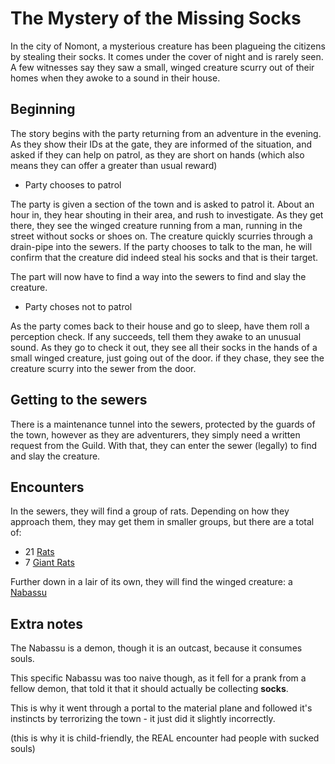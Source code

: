 # The Mystery of the Missing Socks

In the city of Nomont, a mysterious creature has been plagueing the citizens by stealing their socks. It comes under the cover of night and is rarely seen. A few witnesses say they saw a small, winged creature scurry out of their homes when they awoke to a sound in their house.

## Beginning

The story begins with the party returning from an adventure in the evening. As they show their IDs at the gate, they are informed of the situation, and asked if they can help on patrol, as they are short on hands (which also means they can offer a greater than usual reward)

- Party chooses to patrol

The party is given a section of the town and is asked to patrol it. About an hour in, they hear shouting in their area, and rush to investigate. As they get there, they see the winged creature running from a man, running in the street without socks or shoes on. The creature quickly scurries through a drain-pipe into the sewers. If the party chooses to talk to the man, he will confirm that the creature did indeed steal his socks and that is their target.

The part will now have to find a way into the sewers to find and slay the creature.

- Party choses not to patrol

As the party comes back to their house and go to sleep, have them roll a perception check. If any succeeds, tell them they awake to an unusual sound. As they go to check it out, they see all their socks in the hands of a small winged creature, just going out of the door. if they chase, they see the creature scurry into the sewer from the door.

## Getting to the sewers

There is a maintenance tunnel into the sewers, protected by the guards of the town, however as they are adventurers, they simply need a written request from the Guild. With that, they can enter the sewer (legally) to find and slay the creature.

## Encounters

In the sewers, they will find a group of rats.
Depending on how they approach them, they may get them in smaller groups, but there are a total of:

- 21 [Rats](./Monsters/Rat.pdf)
- 7 [Giant Rats](./Monsters/Giant%20Rat.pdf)

Further down in a lair of its own, they will find the winged creature: a [Nabassu](./Monsters/Nabassu.pdf)

## Extra notes

The Nabassu is a demon, though it is an outcast, because it consumes souls.

This specific Nabassu was too naive though, as it fell for a prank from a fellow demon, that told it that it should actually be collecting **socks**.

This is why it went through a portal to the material plane and followed it's instincts by terrorizing the town - it just did it slightly incorrectly.

(this is why it is child-friendly, the REAL encounter had people with sucked souls)
